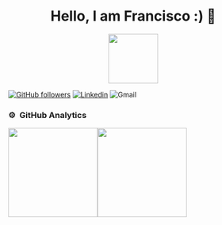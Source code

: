 <div align="center">
<h1 align="center"> Hello, I am Francisco :) 👋</h1>
</div>

<div id="header" align="center">
  <img src="https://media.giphy.com/media/M9gbBd9nbDrOTu1Mqx/giphy.gif" width="100"/>
</div>

[![GitHub followers](https://img.shields.io/github/followers/Franchi-21?color=salmon&style=for-the-badge)](https://github.com/Franchi-21)
[![Linkedin](https://img.shields.io/badge/Linkedin-Francisco%20Godoy-green?style=for-the-badge&logo=appveyor&color=blue)](https://www.linkedin.com/in/francisco-godoy-542a95251/)
![Gmail](https://img.shields.io/badge/Gmail-fd687585%40gmail.com-blueviolet?style=for-the-badge&logo=appveyor)
### ⚙️ &nbsp;GitHub Analytics
<div style="display: flex; flex-direction: row;">
 <img class="img" src="https://github-readme-stats.vercel.app/api?username=Franchi-21&show_icons=true&theme=radical" height="180em"/>
 <img class="img" src="https://github-readme-stats.vercel.app/api/top-langs/?username=Franchi-21&theme=radical&layout=compact" height="180em" />
</div>

